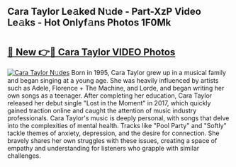 ## Cara Taylor Le𝚊ked N𝚞de - Part-XzP Video Le𝚊ks - Hot Onlyf𝚊ns Photos 1F0Mk

# <h2><a href="http://ab7801.deff.icu/?id=Cara+Taylor">🔗 New 👉🔴 Cara Taylor VIDEO Photos</a></h2>

[![Cara Taylor N𝚞des](https://i.imgur.com/rIISA9y.gif)](http://ab7801.deff.icu/?id=Cara+Taylor)
Born in 1995, Cara Taylor grew up in a musical family and began singing at a young age. She was heavily influenced by artists such as Adele, Florence + The Machine, and Lorde, and began writing her own songs as a teenager. After completing her education, Cara Taylor released her debut single "Lost in the Moment" in 2017, which quickly gained traction online and caught the attention of music industry professionals. Cara Taylor's music is deeply personal, with songs that delve into the complexities of mental health. Tracks like "Pool Party" and "Softly" tackle themes of anxiety, depression, and the desire for connection. She bravely shares her own struggles with these issues, creating a space of empathy and understanding for listeners who grapple with similar challenges.

